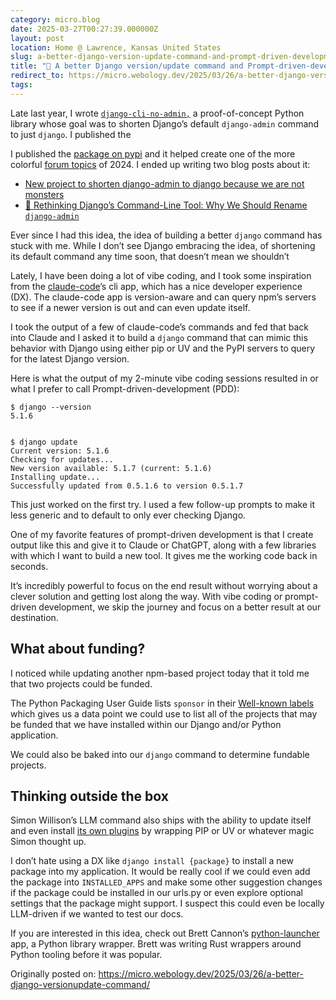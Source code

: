 ```yaml
---
category: micro.blog
date: 2025-03-27T00:27:39.000000Z
layout: post
location: Home @ Lawrence, Kansas United States
slug: a-better-django-version-update-command-and-prompt-driven-development
title: "🤖 A better Django version/update command and Prompt-driven-development"
redirect_to: https://micro.webology.dev/2025/03/26/a-better-django-versionupdate-command/
tags:
---
```


Late last year, I wrote [`django-cli-no-admin,`](https://github.com/jefftriplett/django-cli-no-admin) a proof-of-concept Python library whose goal was to shorten Django’s default `django-admin` command to just `django`. I published the

I published the [package on pypi](https://pypi.org/project/django-cli-no-admin/) and it helped create one of the more colorful [forum topics](https://forum.djangoproject.com/t/name-the-main-command-django/37230) of 2024. I ended up writing two blog posts about it:

- [New project to shorten django-admin to django because we are not monsters](https://micro.webology.dev/2024/12/14/new-project-to-shorten-djangoadmin/)
- [🤔 Rethinking Django’s Command-Line Tool: Why We Should Rename `django-admin`](https://micro.webology.dev/2025/01/08/rethinking-djangos-commandline-tool-why/)

Ever since I had this idea, the idea of building a better `django` command has stuck with me. While I don’t see Django embracing the idea, of shortening its default command any time soon, that doesn’t mean we shouldn’t

Lately, I have been doing a lot of vibe coding, and I took some inspiration from the [claude-code](https://github.com/anthropics/claude-code)’s cli app, which has a nice developer experience (DX). The claude-code app is version-aware and can query npm’s servers to see if a newer version is out and can even update itself.

I took the output of a few of claude-code’s commands and fed that back into Claude and I asked it to build a `django` command that can mimic this behavior with Django using either pip or UV and the PyPI servers to query for the latest Django version.

Here is what the output of my 2-minute vibe coding sessions resulted in or what I prefer to call Prompt-driven-development (PDD):

```
$ django --version
5.1.6


$ django update
Current version: 5.1.6
Checking for updates...
New version available: 5.1.7 (current: 5.1.6)
Installing update...
Successfully updated from 0.5.1.6 to version 0.5.1.7

```

This just worked on the first try. I used a few follow-up prompts to make it less generic and to default to only ever checking Django.

One of my favorite features of prompt-driven development is that I create output like this and give it to Claude or ChatGPT, along with a few libraries with which I want to build a new tool. It gives me the working code back in seconds.

It’s incredibly powerful to focus on the end result without worrying about a clever solution and getting lost along the way. With vibe coding or prompt-driven development, we skip the journey and focus on a better result at our destination.

What about funding?
-------------------

I noticed while updating another npm-based project today that it told me that two projects could be funded.

The Python Packaging User Guide lists `sponsor` in their [Well-known labels](https://packaging.python.org/en/latest/specifications/well-known-project-urls/#well-known-labels) which gives us a data point we could use to list all of the projects that may be funded that we have installed within our Django and/or Python application.

We could also be baked into our `django` command to determine fundable projects.

Thinking outside the box
------------------------

Simon Willison’s LLM command also ships with the ability to update itself and even install [its own plugins](https://llm.datasette.io/en/stable/setup.html#installing-plugins) by wrapping PIP or UV or whatever magic Simon thought up.

I don’t hate using a DX like `django install {package}` to install a new package into my application. It would be really cool if we could even add the package into `INSTALLED_APPS` and make some other suggestion changes if the package could be installed in our urls.py or even explore optional settings that the package might support. I suspect this could even be locally LLM-driven if we wanted to test our docs.

If you are interested in this idea, check out Brett Cannon’s [python-launcher](https://github.com/brettcannon/python-launcher) app, a Python library wrapper. Brett was writing Rust wrappers around Python tooling before it was popular.

Originally posted on: https://micro.webology.dev/2025/03/26/a-better-django-versionupdate-command/
